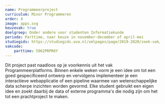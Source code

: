 ```yaml
---
name: Programmeerproject
curriculum: Minor Programmeren
order: 4
image: apps.svg
keuzevak: true
doelgroep: Onder andere voor studenten Informatiekunde
periode: Parttime, naar keuze in november-december of april-mei
studiegids: https://studiegids.uva.nl/xmlpages/page/2019-2020/zoek-vak/vak/72970
vakcode:
    parttime: 5062PRPR6Y
---
```


Dit project past naadloos op je voorkennis uit het vak Programmeerplatforms. Binnen enkele weken vorm je een idee om tot een goed gespecificeerd ontwerp en vervolgens implementeer je een interactieve webapplicatie of een pipeline waarmee van wetenschappelijke data scherpe inzichten worden gevormd. Elke student gebruikt een eigen idee en zoekt daarbij de data of externe programma's die nodig zijn om het tot een prachtproject te maken.
